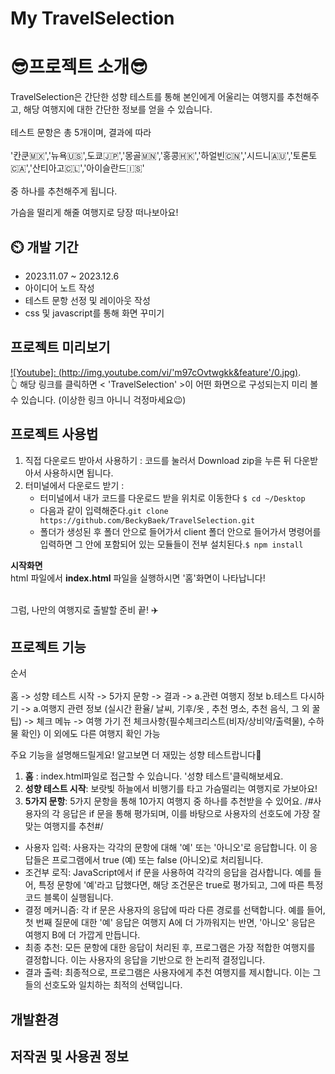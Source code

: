 # My TravelSelection

# 😎프로젝트 소개😎

TravelSelection은 간단한 성향 테스트를 통해 본인에게 어울리는 여행지를 추천해주고, 해당 여행지에 대한 간단한 정보를 얻을 수 있습니다. 
<br><br>
테스트 문항은 총 5개이며, 결과에 따라<br><br> '칸쿤🇲🇽','뉴욕🇺🇸',도쿄🇯🇵','몽골🇲🇳','홍콩🇭🇰','하얼빈🇨🇳','시드니🇦🇺','토론토🇨🇦','산티아고🇨🇱','아이슬란드🇮🇸'<br><br> 중 하나를 추천해주게 됩니다.<br>

가슴을 떨리게 해줄 여행지로 당장 떠나보아요! 

## ⏲️ 개발 기간  
- 2023.11.07 ~ 2023.12.6
- 아이디어 노트 작성
- 테스트 문항 선정 및 레이아웃 작성
- css 및 javascript를 통해 화면 꾸미기


## 프로젝트 미리보기 
[![Youtube]: (http://img.youtube.com/vi/'m97cOvtwgkk&feature'/0.jpg)](https://youtu.be/m97cOvtwgkk?si=pJT8zeEdXLFTPJEf).<br>
👆 해당 링크를 클릭하면 < 'TravelSelection' >이 어떤 화면으로 구성되는지 미리 볼 수 있습니다. (이상한 링크 아니니 걱정마세요😉)


## 프로젝트 사용법 
1. 직접 다운로드 받아서 사용하기 : 코드를 눌러서 Download zip을 누른 뒤 다운받아서 사용하시면 됩니다.
2. 터미널에서 다운로드 받기 :
   - 터미널에서 내가 코드를 다운로드 받을 위치로 이동한다 `$ cd ~/Desktop`
   - 다음과 같이 입력해준다.`git clone https://github.com/BeckyBaek/TravelSelection.git`
   - 폴더가 생성된 후 폴더 안으로 들어가서 client 폴더 안으로 들어가서 명령어를 입력하면 그 안에 포함되어 있는 모듈들이 전부 설치된다.`$ npm install`

  **시작화면**<br>
  html 파일에서 **index.html** 파일을 실행하시면 '홈'화면이 나타납니다! <br><br>

  그럼, 나만의 여행지로 출발할 준비 끝! ✈️

## 프로젝트 기능 
순서<br><br>홈 -> 성향 테스트 시작 -> 5가지 문항 -> 결과 -> a.관련 여행지 정보 b.테스트 다시하기 -> a.여행지 관련 정보 (실시간 환율/ 날씨, 기후/옷 , 추천 명소, 추천 음식, 그 외 꿀팁) -> 체크 메뉴 -> 여행 가기 전 체크사항{필수체크리스트(비자/상비약/출력물), 수하물 확인} 이 외에도 다른 여행지 확인 가능 

주요 기능을 설명해드릴게요! 알고보면 더 재밌는 성향 테스트랍니다🤩
1. **홈** : index.html파일로 접근할 수 있습니다. '성향 테스트'클릭해보세요.
3. **성향 테스트 시작**: 보랏빛 하늘에서 비행기를 타고 가슴떨리는 여행지로 가보아요!
4. **5가지 문항**: 5가지 문항을 통해 10가지 여행지 중 하나를 추천받을 수 있어요.
/#사용자의 각 응답은 if 문을 통해 평가되며, 이를 바탕으로 사용자의 선호도에 가장 잘 맞는 여행지를 추천#/
- 사용자 입력: 사용자는 각각의 문항에 대해 '예' 또는 '아니오'로 응답합니다. 이 응답들은 프로그램에서 true (예) 또는 false (아니오)로 처리됩니다.
- 조건부 로직: JavaScript에서 if 문을 사용하여 각각의 응답을 검사합니다. 예를 들어, 특정 문항에 '예'라고 답했다면, 해당 조건문은 true로 평가되고, 그에 따른 특정 코드 블록이 실행됩니다.
- 결정 메커니즘: 각 if 문은 사용자의 응답에 따라 다른 경로를 선택합니다. 예를 들어, 첫 번째 질문에 대한 '예' 응답은 여행지 A에 더 가까워지는 반면, '아니오' 응답은 여행지 B에 더 가깝게 만듭니다.
- 최종 추천: 모든 문항에 대한 응답이 처리된 후, 프로그램은 가장 적합한 여행지를 결정합니다. 이는 사용자의 응답을 기반으로 한 논리적 결정입니다.
- 결과 출력: 최종적으로, 프로그램은 사용자에게 추천 여행지를 제시합니다. 이는 그들의 선호도와 일치하는 최적의 선택입니다.

## 개발환경 

## 저작권 및 사용권 정보


[color-palette]:https://webgradients.com/
[progress-bar]:https://freefrontend.com/css-progress-bars/
